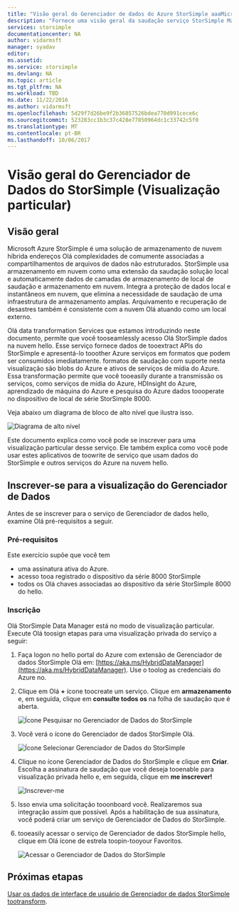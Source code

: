 ```yaml
---
title: "Visão geral do Gerenciador de dados do Azure StorSimple aaaMicrosoft | Microsoft Docs"
description: "Fornece uma visão geral da saudação serviço StorSimple Manager de dados (visualização particular)"
services: storsimple
documentationcenter: NA
author: vidarmsft
manager: syadav
editor: 
ms.assetid: 
ms.service: storsimple
ms.devlang: NA
ms.topic: article
ms.tgt_pltfrm: NA
ms.workload: TBD
ms.date: 11/22/2016
ms.author: vidarmsft
ms.openlocfilehash: 5d29f7d26be9f2b36857526bdea770d991cece6c
ms.sourcegitcommit: 523283cc1b3c37c428e77850964dc1c33742c5f0
ms.translationtype: MT
ms.contentlocale: pt-BR
ms.lasthandoff: 10/06/2017
---
```

# <a name="storsimple-data-manager-overview-private-preview"></a>Visão geral do Gerenciador de Dados do StorSimple (Visualização particular)

## <a name="overview"></a>Visão geral

Microsoft Azure StorSimple é uma solução de armazenamento de nuvem híbrida endereços Olá complexidades de comumente associadas a compartilhamentos de arquivos de dados não estruturados. StorSimple usa armazenamento em nuvem como uma extensão da saudação solução local e automaticamente dados de camadas de armazenamento de local de saudação e armazenamento em nuvem. Integra a proteção de dados local e instantâneos em nuvem, que elimina a necessidade de saudação de uma infraestrutura de armazenamento amplas. Arquivamento e recuperação de desastres também é consistente com a nuvem Olá atuando como um local externo.

Olá data transformation Services que estamos introduzindo neste documento, permite que você tooseamlessly acesso Olá StorSimple dados na nuvem hello. Esse serviço fornece dados de tooextract APIs do StorSimple e apresentá-lo tooother Azure serviços em formatos que podem ser consumidos imediatamente. formatos de saudação com suporte nesta visualização são blobs do Azure e ativos de serviços de mídia do Azure. Essa transformação permite que você tooeasily durante a transmissão os serviços, como serviços de mídia do Azure, HDInsight do Azure, aprendizado de máquina do Azure e pesquisa do Azure dados toooperate no dispositivo de local de série StorSimple 8000.

Veja abaixo um diagrama de bloco de alto nível que ilustra isso.

![Diagrama de alto nível](./media//storsimple-data-manager-overview/high-level-diagram.png)

Este documento explica como você pode se inscrever para uma visualização particular desse serviço. Ele também explica como você pode usar estes aplicativos de toowrite de serviço que usam dados do StorSimple e outros serviços do Azure na nuvem hello.

## <a name="sign-up-for-data-manager-preview"></a>Inscrever-se para a visualização do Gerenciador de Dados
Antes de se inscrever para o serviço de Gerenciador de dados hello, examine Olá pré-requisitos a seguir.

### <a name="prerequisites"></a>Pré-requisitos

Este exercício supõe que você tem
* uma assinatura ativa do Azure.
* acesso tooa registrado o dispositivo da série 8000 StorSimple
* todos os Olá chaves associadas ao dispositivo da série StorSimple 8000 do hello.

### <a name="sign-up"></a>Inscrição

Olá StorSimple Data Manager está no modo de visualização particular. Execute Olá toosign etapas para uma visualização privada do serviço a seguir:

1.  Faça logon no hello portal do Azure com extensão de Gerenciador de dados StorSimple Olá em: [https://aka.ms/HybridDataManager](https://aka.ms/HybridDataManager). Use o toolog as credenciais do Azure no.

2.  Clique em Olá  **+**  ícone toocreate um serviço. Clique em **armazenamento** e, em seguida, clique em **consulte todos os** na folha de saudação que é aberta.

    ![Ícone Pesquisar no Gerenciador de Dados do StorSimple](./media/storsimple-data-manager-overview/search-data-manager-icon.png)

3. Você verá o ícone do Gerenciador de dados StorSimple Olá.

    ![Ícone Selecionar Gerenciador de Dados do StorSimple](./media/storsimple-data-manager-overview/select-data-manager-icon.png)

4. Clique no ícone Gerenciador de Dados do StorSimple e clique em **Criar**. Escolha a assinatura de saudação que você deseja tooenable para visualização privada hello e, em seguida, clique em **me inscrever!**

    ![Inscrever-me](./media/storsimple-data-manager-overview/sign-me-up.png)

5. Isso envia uma solicitação tooonboard você. Realizaremos sua integração assim que possível. Após a habilitação de sua assinatura, você poderá criar um serviço de Gerenciador de Dados do StorSimple.

6. tooeasily acessar o serviço de Gerenciador de dados StorSimple hello, clique em Olá ícone de estrela toopin-tooyour Favoritos.

    ![Acessar o Gerenciador de Dados do StorSimple](./media/storsimple-data-manager-overview/access-data-managers.png)


## <a name="next-steps"></a>Próximas etapas

[Usar os dados de interface de usuário de Gerenciador de dados StorSimple tootransform](storsimple-data-manager-ui.md).
